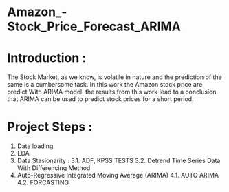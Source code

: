    # Amazon_-Stock_Price_Forecast_ARIMA
# Introduction : 
 The Stock Market, as we know, is volatile in nature and the prediction of the same is a cumbersome task. In this work the Amazon stock price are predict With ARIMA model.
 the results from this work lead to a conclusion that ARIMA can be used to predict stock prices for a short period.
 # Project Steps :
  1. Data loading
  2. EDA
  3. Data Stasionarity : 
  3.1. ADF, KPSS TESTS
  3.2. Detrend Time Series Data With Differencing Method
  4. Auto-Regressive Integrated Moving Average (ARIMA)
  4.1. AUTO ARIMA
  4.2. FORCASTING
